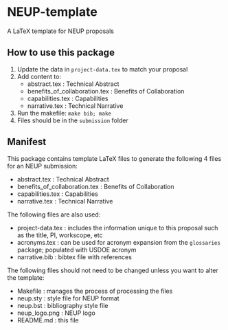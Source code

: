 # NEUP-template
A LaTeX template for NEUP proposals

## How to use this package

1. Update the data in `project-data.tex` to match your proposal
2. Add content to:
   * abstract.tex : Technical Abstract
   * benefits_of_collaboration.tex : Benefits of Collaboration
   * capabilities.tex : Capabilities
   * narrative.tex : Technical Narrative
3. Run the makefile: `make bib; make`
4. Files should be in the `submission` folder

## Manifest

This package contains template LaTeX files to generate the following 4 files
for an NEUP submission:

* abstract.tex : Technical Abstract
* benefits_of_collaboration.tex : Benefits of Collaboration
* capabilities.tex : Capabilities
* narrative.tex : Technical Narrative

The following files are also used:

* project-data.tex : includes the information unique to this proposal such as
  the title, PI, workscope, etc
* acronyms.tex : can be used for acronym expansion from the `glossaries`
  package; populated with USDOE acronym
* narrative.bib : bibtex file with references

The following files should not need to be changed unless you want to alter the
template:

* Makefile : manages the process of processing the files
* neup.sty : style file for NEUP format
* neup.bst : bibliography style file
* neup_logo.png : NEUP logo
* README.md : this file

